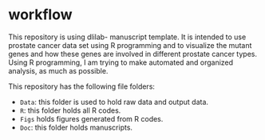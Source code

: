 # workflow
This repository is using dlilab- manuscript template. It is intended to use prostate cancer data set using R programming and to visualize the mutant genes and how these genes  are involved in different prostate cancer types. Using R programming, I am trying to make automated and organized analysis, as much as possible.

This repository has the following file folders:

- `Data`: this folder is used to hold raw data and output data.
- `R`: this folder holds all R codes.
- `Figs` holds figures generated from R codes.
- `Doc`: this folder holds manuscripts.


